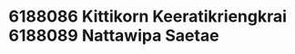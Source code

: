 6188086 Kittikorn Keeratikriengkrai
6188089 Nattawipa Saetae
=================================================================